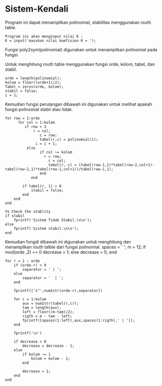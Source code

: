 # Sistem-Kendali
Program ini dapat menampilkan polinomial, stabilitas menggunakan routh table. 

    Program ini akan menginput nilai K :
    K = input('masukan nilai koefisien K = ');

Fungsi poly2sym(polinomial) digunakan untuk menampilkan polinomial pada fungsi.

Untuk menghitung routh table menggunakan fungsi orde, kolom, tabel, dan stabil. 

    orde = length(polinomial);
    kolom = floor((orde+1)/2);
    Tabel = zeros(orde, kolom);
    stabil = false;
    i = 1;

Kemudian fungsi perulangan  dibawah ini digunakan untuk melihat apakah fungsi polinomial stabil atau tidak. 

    for row = 1:orde
          for col = 1:kolom
             if row < 3
                 r = col;
                    c = row;
                    tabel(r,c) = polinomial(i);
                  i = i + 1;
              else
                    if col ~= kolom
                      r = row;
                        c = col;
                        tabel(r, c) = (tabel(row-1,1)*tabel(row-2,col+1)-tabel(row-2,1)*tabel(row-1,col+1))/tabel(row-1,1);
                    end
                end
        
            if tabel(r, 1) < 0
                stabil = false;
            end
        end
    end
    
    %% Check the stablity
    if stabil
        fprintf('Sistem Tidak Stabil.\n\n');
    else
        fprintf('Sistem stabil.\n\n');
    end

Kemudian fungdi dibawah ini digunakan untuk menghitung dan menampilkan routh talble dari fungsi polinomial.
    spaces = '           ';
    m = 12;
    if mod(orde ,2) == 0
        decrease = 1;
    else
        decrease = 0;
    end
 
    for r = 1 : orde
        if (orde-r) > 9
            separator = ' | ';
        else
            separator = '  | ';
        end
        
        fprintf(['s^',num2str(orde-r),separator])
        
        for c = 1:kolom
            aux = num2str(tabel(r,c));
            tam = length(aux);
            left = floor((m-tam)/2);
            rigth = m - tam - left;
            fprintf([spaces(1:left),aux,spaces(1:rigth),' | ']);
        end
        
        fprintf('\n')
        
        if decrease > 0
            decrease = decrease - 1;
        else
            if kolom ~= 1
                kolom = kolom - 1;
            end
            
            decrease = 1;
        end
    end